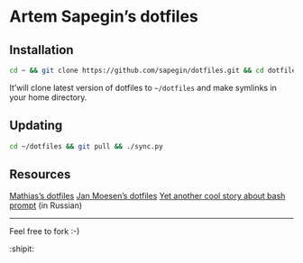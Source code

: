 # Artem Sapegin’s dotfiles

## Installation

```bash
cd ~ && git clone https://github.com/sapegin/dotfiles.git && cd dotfiles && ./sync.py
```

It’will clone latest version of dotfiles to `~/dotfiles` and make symlinks in your home directory.

## Updating

```bash
cd ~/dotfiles && git pull && ./sync.py
```

## Resources

[Mathias’s dotfiles](https://github.com/mathiasbynens/dotfiles)
[Jan Moesen’s dotfiles](https://github.com/janmoesen/tilde)
[Yet another cool story about bash prompt](http://habrahabr.ru/company/mailru/blog/145008/) (in Russian)

---

Feel free to fork :-)

:shipit: